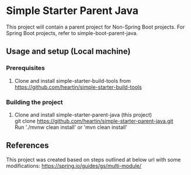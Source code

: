# Simple Starter Parent Java

This project will contain a parent project for Non-Spring Boot projects. For Spring Boot projects, refer to simple-boot-parent-java.

## Usage and setup (Local machine)

### Prerequisites

1. Clone and install simple-starter-build-tools from https://github.com/heartin/simple-starter-build-tools <br>

### Building the project
1. Clone and install simple-starter-parent-java (this project) <br>
git clone https://github.com/heartin/simple-starter-parent-java.git <br>
Run './mvnw clean install' or 'mvn clean install'

## References
This project was created based on steps outlined at below url with some modifications:
https://spring.io/guides/gs/multi-module/
